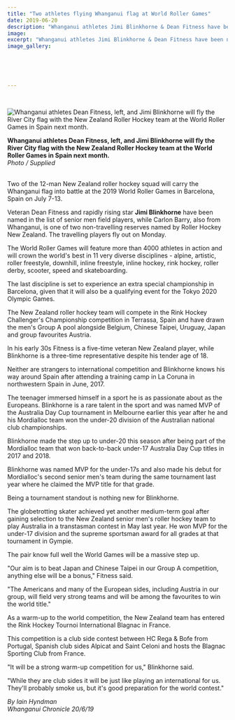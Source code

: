 ```yaml
---
title: "Two athletes flying Whanganui flag at World Roller Games"
date: 2019-06-20
description: "Whanganui athletes Jimi Blinkhorne & Dean Fitness have been named in the NZ Roller Hockey team for the World Roller.."
image: 
excerpt: "Whanganui athletes Jimi Blinkhorne & Dean Fitness have been named in the NZ Roller Hockey team for the World Roller Games in Spain next month."
image_gallery:
    
    
    
    
    
---
```


<p>&nbsp;</p>
<p><img src="https://www.nzherald.co.nz/resizer/xB4XvLiESLZywIK6d1f7ONT5DW8=/620x349/smart/filters:quality(70)/arc-anglerfish-syd-prod-nzme.s3.amazonaws.com/public/M6WBJTPSFFDDFKTVAJIWFLK5PY.jpg" alt="Whanganui athletes Dean Fitness, left, and Jimi Blinkhorne will fly the River City flag with the New Zealand Roller Hockey team at the World Roller Games in Spain next month." /></p>
<p><strong>Whanganui athletes Dean Fitness, left, and Jimi Blinkhorne will fly the River City flag with the New Zealand Roller Hockey team at the World Roller Games in Spain next month.</strong><br /><em>Photo / Supplied</em></p>
<p><br />Two of the 12-man New Zealand roller hockey squad will carry the Whanganui flag into battle at the 2019 World Roller Games in Barcelona, Spain on July 7-13.</p>
<p>Veteran Dean Fitness and rapidly rising star <strong>Jimi Blinkhorne</strong> have been named in the list of senior men field players, while Carlon Barry, also from Whanganui, is one of two non-travelling reserves named by Roller Hockey New Zealand. The travelling players fly out on Monday.</p>
<p>The World Roller Games will feature more than 4000 athletes in action and will crown the world's best in 11 very diverse disciplines - alpine, artistic, roller freestyle, downhill, inline freestyle, inline hockey, rink hockey, roller derby, scooter, speed and skateboarding.</p>
<p>The last discipline is set to experience an extra special championship in Barcelona, given that it will also be a qualifying event for the Tokyo 2020 Olympic Games.</p>
<p>The New Zealand roller hockey team will compete in the Rink Hockey Challenger's Championship competition in Terrassa, Spain and have drawn the men's Group A pool alongside Belgium, Chinese Taipei, Uruguay, Japan and group favourites Austria.</p>
<p>In his early 30s Fitness is a five-time veteran New Zealand player, while Blinkhorne is a three-time representative despite his tender age of 18.</p>
<p>Neither are strangers to international competition and Blinkhorne knows his way around Spain after attending a training camp in La Coruna in northwestern Spain in June, 2017.</p>
<p>The teenager immersed himself in a sport he is as passionate about as the Europeans. Blinkhorne is a rare talent in the sport and was named MVP of the Australia Day Cup tournament in Melbourne earlier this year after he and his Mordialloc team won the under-20 division of the Australian national club championships.</p>
<p>Blinkhorne made the step up to under-20 this season after being part of the Mordialloc team that won back-to-back under-17 Australia Day Cup titles in 2017 and 2018.</p>
<p>Blinkhorne was named MVP for the under-17s and also made his debut for Mordialloc's second senior men's team during the same tournament last year where he claimed the MVP title for that grade.</p>
<p>Being a tournament standout is nothing new for Blinkhorne.</p>
<p>The globetrotting skater achieved yet another medium-term goal after gaining selection to the New Zealand senior men's roller hockey team to play Australia in a transtasman contest in May last year. He won MVP for the under-17 division and the supreme sportsman award for all grades at that tournament in Gympie.</p>
<p>The pair know full well the World Games will be a massive step up.</p>
<p>"Our aim is to beat Japan and Chinese Taipei in our Group A competition, anything else will be a bonus," Fitness said.</p>
<p>"The Americans and many of the European sides, including Austria in our group, will field very strong teams and will be among the favourites to win the world title."</p>
<p>As a warm-up to the world competition, the New Zealand team has entered the Rink Hockey Tournoi International Blagnac in France.</p>
<p>This competition is a club side contest between HC Rega &amp; Bofe from Portugal, Spanish club sides Alpicat and Saint Celoni and hosts the Blagnac Sporting Club from France.</p>
<p>"It will be a strong warm-up competition for us," Blinkhorne said.</p>
<p>"While they are club sides it will be just like playing an international for us. They'll probably smoke us, but it's good preparation for the world contest."</p>
<p><em>By Iain Hyndman<br />Whanganui Chronicle 20/6/19</em></p>

